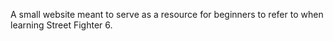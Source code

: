 A small website meant to serve as a resource for beginners to refer to when learning Street Fighter 6.
